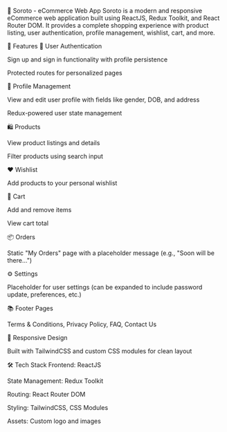 🛒 Soroto - eCommerce Web App
Soroto is a modern and responsive eCommerce web application built using ReactJS, Redux Toolkit, and React Router DOM. It provides a complete shopping experience with product listing, user authentication, profile management, wishlist, cart, and more.

🚀 Features
🔐 User Authentication

Sign up and sign in functionality with profile persistence

Protected routes for personalized pages

👤 Profile Management

View and edit user profile with fields like gender, DOB, and address

Redux-powered user state management

🛍️ Products

View product listings and details

Filter products using search input

❤️ Wishlist

Add products to your personal wishlist

🛒 Cart

Add and remove items

View cart total

📦 Orders

Static "My Orders" page with a placeholder message (e.g., "Soon will be there...")

⚙️ Settings

Placeholder for user settings (can be expanded to include password update, preferences, etc.)

📚 Footer Pages

Terms & Conditions, Privacy Policy, FAQ, Contact Us

📱 Responsive Design

Built with TailwindCSS and custom CSS modules for clean layout

🛠️ Tech Stack
Frontend: ReactJS

State Management: Redux Toolkit

Routing: React Router DOM

Styling: TailwindCSS, CSS Modules

Assets: Custom logo and images


